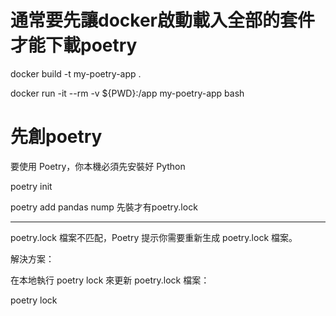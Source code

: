 # 通常要先讓docker啟動載入全部的套件才能下載poetry

docker build -t my-poetry-app .

docker run -it --rm -v ${PWD}:/app my-poetry-app bash

# 先創poetry

要使用 Poetry，你本機必須先安裝好 Python

poetry init

poetry add pandas nump 先裝才有poetry.lock

----------------------------------------------------------------------------------------------

poetry.lock 檔案不匹配，Poetry 提示你需要重新生成 poetry.lock 檔案。

解決方案：

在本地執行 poetry lock 來更新 poetry.lock 檔案：

poetry lock
